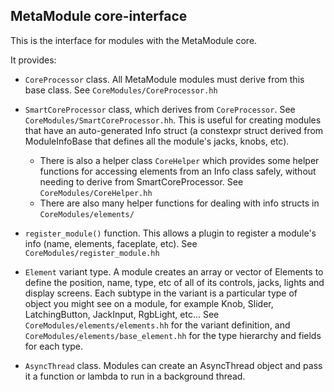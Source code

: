 ## MetaModule core-interface

This is the interface for modules with the MetaModule core.

It provides:

- `CoreProcessor` class. All MetaModule modules must derive from this base class. See `CoreModules/CoreProcessor.hh`

- `SmartCoreProcessor` class, which derives from `CoreProcessor`. See `CoreModules/SmartCoreProcessor.hh`.
  This is useful for creating modules that have an auto-generated Info struct
  (a constexpr struct derived from ModuleInfoBase that defines all the module's
  jacks, knobs, etc).
    - There is also a helper class `CoreHelper` which provides some helper
      functions for accessing elements from an Info class safely, without
      needing to derive from SmartCoreProcessor. See
      `CoreModules/CoreHelper.hh`
    - There are also many helper functions for dealing with info structs in
      `CoreModules/elements/`


- `register_module()` function. This allows a plugin to register a module's
  info (name, elements, faceplate, etc). See `CoreModules/register_module.hh`

- `Element` variant type. A module creates an array or vector of Elements to
  define the position, name, type, etc of all of its controls, jacks, lights
  and display screens. Each subtype in the variant is a particular type of
  object you might see on a module, for example Knob, Slider, LatchingButton,
  JackInput, RgbLight, etc... See `CoreModules/elements/elements.hh` for the
  variant definition, and `CoreModules/elements/base_element.hh` for the type
  hierarchy and fields for each type.

- `AsyncThread` class. Modules can create an AsyncThread object and pass it a
  function or lambda to run in a background thread. 


